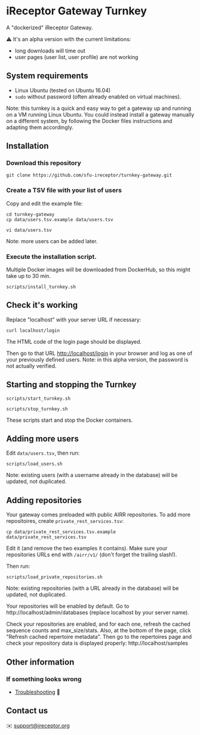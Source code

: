 # iReceptor Gateway Turnkey

A "dockerized" iReceptor Gateway.

:warning: It's an alpha version with the current limitations:
- long downloads will time out
- user pages (user list, user profile) are not working

## System requirements

- Linux Ubuntu (tested on Ubuntu 16.04)
- `sudo` without password (often already enabled on virtual machines).

Note: this turnkey is a quick and easy way to get a gateway up and running on a VM running Linux Ubuntu. You could instead install a gateway manually on a different system, by following the Docker files instructions and adapting them accordingly.
 
## Installation

### Download this repository

```
git clone https://github.com/sfu-ireceptor/turnkey-gateway.git
```

### Create a TSV file with your list of users

Copy and edit the example file:

```
cd turnkey-gateway
cp data/users.tsv.example data/users.tsv

vi data/users.tsv 
```

Note: more users can be added later.

### Execute the installation script.

Multiple Docker images will be downloaded from DockerHub, so this might take up to 30 min.

```
scripts/install_turnkey.sh
```

## Check it's working

Replace "localhost" with your server URL if necessary:

```
curl localhost/login
```

The HTML code of the login page should be displayed.

Then go to that URL <http://localhost/login> in your browser and log as one of your previously defined users. Note: in this alpha version, the password is not actually verified.


## Starting and stopping the Turnkey
```
scripts/start_turnkey.sh
```
```
scripts/stop_turnkey.sh
```

These scripts start and stop the Docker containers.

## Adding more users

Edit `data/users.tsv`, then run:

```
scripts/load_users.sh
```

Note: existing users (with a username already in the database) will be updated, not duplicated.

## Adding repositories

Your gateway comes preloaded with public AIRR repositories. To add more repositoires, create `private_rest_services.tsv`:

```
cp data/private_rest_services.tsv.example data/private_rest_services.tsv
```

Edit it (and remove the two examples it contains). Make sure your repositories URLs end with `/airr/v1/` (don't forget the trailing slash!).

Then run:

```
scripts/load_private_repositories.sh
```

Note: existing repositories (with a URL already in the database) will be updated, not duplicated.


Your repositories will be enabled by default. Go to http://localhost/admin/databases (replace localhost by your server name).

Check your repositories are enabled, and for each one, refresh the cached sequence counts and max_size/stats. Also, at the bottom of the page, click "Refresh cached repertoire metadata". Then go to the repertoires page and check your repository data is displayed properly: http://localhost/samples


## Other information

### If something looks wrong
- [Troubleshooting](doc/troubleshooting.md) :hammer:

## Contact us
:envelope: <support@ireceptor.org>
